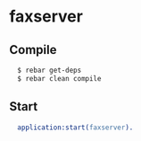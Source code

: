 # faxserver

## Compile
```bash
  $ rebar get-deps
  $ rebar clean compile
```

## Start
```erlang
  application:start(faxserver).
```
